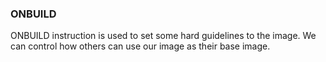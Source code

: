 ### ONBUILD

ONBUILD instruction is used to set some hard guidelines to the image. We can control how others can use our image 
as their base image.